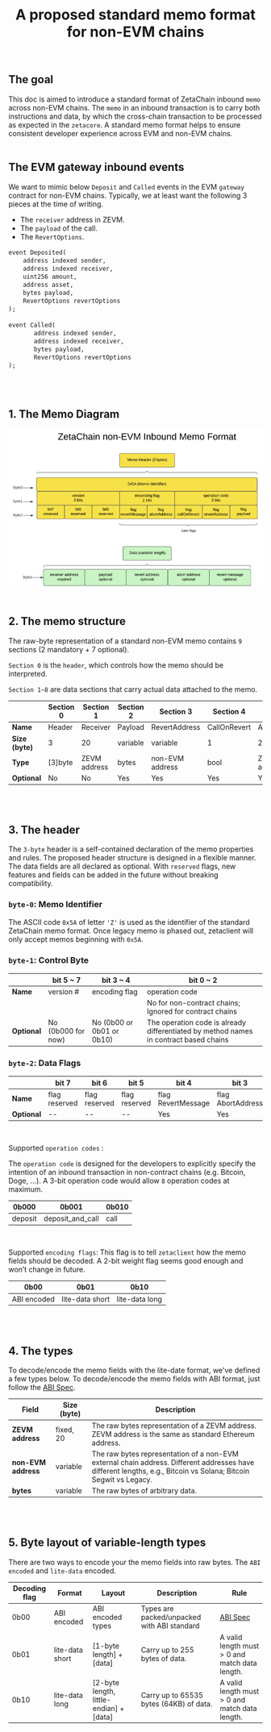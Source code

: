 <h1 style="text-align: center;">A proposed standard memo format for non-EVM chains</h1>
<br>

## The goal

This doc is aimed to introduce a standard format of ZetaChain inbound `memo` across non-EVM chains. The `memo` in an inbound transaction is to carry both instructions and data, by which the cross-chain transaction to be processed as expected in the `zetacore`. A standard memo format helps to ensure consistent developer experience across EVM and non-EVM chains.
<br><br>


## The EVM gateway inbound events

We want to mimic below `Deposit` and `Called` events in the EVM `gateway` contract for non-EVM chains. Typically, we at least want the following 3 pieces at the time of writing.

- The `receiver` address in ZEVM.
- The `payload` of the call.
- The `RevertOptions`.

```
event Deposited(
    address indexed sender,
    address indexed receiver,
    uint256 amount,
    address asset,
    bytes payload,
    RevertOptions revertOptions
);

event Called(
	   address indexed sender,
	   address indexed receiver,
	   bytes payload,
	   RevertOptions revertOptions
);
```
<br><br>


## 1. The Memo Diagram

![](images/002_layout.png)<br><br>


## 2. The memo structure

The raw-byte representation of a standard non-EVM memo contains `9` sections (2 mandatory + 7 optional). 

`Section 0` is the `header`, which controls how the memo should be interpreted.

`Section 1~8` are data sections that carry actual data attached to the memo.


|                 | Section 0  | Section 1   | Section 2   | Section 3      | Section 4    | Section 5    | Section 6     | Section 7   | Section 8   |
|-----------------|------------|-------------|-------------|----------------|--------------|--------------|---------------|-------------|-------------|
| **Name**        | Header     | Receiver    | Payload     | RevertAddress  | CallOnRevert | AbortAddress | RevertMessage | reserved    | reserved    |
| **Size (byte)** | 3          | 20          | variable    | variable       | 1            | 20           | variable      | --          | --          |
| **Type**        | [3]byte    | ZEVM address| bytes       | non-EVM address| bool         | ZEVM address | bytes         | --          | --          |
| **Optional**    | No         | No          | Yes         | Yes            | Yes          | Yes          | Yes           | --          | --          |
<br><br>


## 3. The header

The `3-byte` header is a self-contained declaration of the memo properties and rules. The proposed header structure is designed in a flexible manner. The data fields are all declared as optional. With `reserved` flags, new features and fields can be added  in the future without breaking compatibility.

### `byte-0`: Memo Identifier

The ASCII code `0x5A` of letter `'Z'` is used as the identifier of the standard ZetaChain memo format. Once legacy memo is phased out, zetaclient will only accept memos beginning with `0x5A`.


### `byte-1`: Control Byte

|                 | bit 5 ~ 7                       | bit 3 ~ 4                      | bit 0 ~ 2                                                |
|-----------------|---------------------------------|--------------------------------|----------------------------------------------------------|
| **Name**        | version #                       | encoding flag                  | operation code                                           |
|                 |                                 |                                | No for non-contract chains; Ignored for contract chains  |
| **Optional**    | No (0b000 for now)              | No (0b00 or 0b01 or 0b10)      | The operation code is already differentiated by method names in contract based chains |


### `byte-2`: Data Flags

|                 | bit 7         | bit 6        | bit 5         | bit 4             | bit 3            | bit 2            | bit 1             | bit 0            |
|-----------------|---------------|--------------|---------------|-------------------|------------------|------------------|-------------------|------------------|
| **Name**        | flag reserved | flag reserved| flag reserved | flag RevertMessage| flag AbortAddress| flag CallOnRevert| flag RevertAddress| flag Payload     |
| **Optional**    | --            | --           | --            | Yes               | Yes              | Yes              | Yes               | Yes              |
<br>

Supported `operation codes` :

The `operation code` is designed for the developers to explicitly specify the intention of an inbound transaction in non-contract chains (e.g. Bitcoin, Doge, …). A 3-bit operation code would allow `8` operation codes at maximum.

| 0b000      | 0b001            | 0b010      |
|------------|------------------|------------|
| deposit    | deposit_and_call | call       |

<br>


Supported `encoding flags`:
This flag is to tell `zetaclient` how the memo fields should be decoded. A 2-bit weight flag seems good enough and won’t change in future.

| 0b00         | 0b01             | 0b10             |
|--------------|------------------|------------------|
| ABI encoded  | lite-data short  | lite-data long   |
<br><br>


## 4. The types

To decode/encode the memo fields with the lite-date format, we've defined a few types below.
To decode/encode the memo fields with ABI format, just follow the [ABI Spec](https://docs.soliditylang.org/en/develop/abi-spec.html).


|                Field        | Size (byte)  | Description                                                                                                                     |
|-----------------------------|--------------|---------------------------------------------------------------------------------------------------------------------------------|
| **ZEVM address**            | fixed, 20    | The raw bytes representation of a ZEVM address. ZEVM address is the same as standard Ethereum address.                          |
| **non-EVM address**         | variable     | The raw bytes representation of a non-EVM external chain address. Different addresses have different lengths, e.g., Bitcoin vs Solana; Bitcoin Segwit vs Legacy. |
| **bytes**                   | variable     | The raw bytes of arbitrary data.                                                                                                |
<br><br>


## 5. Byte layout of variable-length types

There are two ways to encode your the memo fields into raw bytes. The `ABI encoded` and `lite-data` encoded.

| Decoding flag | Format            | Layout                                  | Description                                   | Rule                                                     |
|---------------|-------------------|-----------------------------------------|-----------------------------------------------|----------------------------------------------------------|
| 0b00          | ABI encoded       | ABI encoded types                       | Types are packed/unpacked with ABI standard   | [ABI Spec](https://docs.soliditylang.org/en/develop/abi-spec.html) |
| 0b01          | lite-data short   | [1-byte length] + [data]                | Carry up to 255 bytes of data.                | A valid length must > 0 and match data length.           |
| 0b10          | lite-data long    | [2-byte length, little-endian] + [data] | Carry up to 65535 bytes (64KB) of data.       | A valid length must > 0 and match data length.           |


